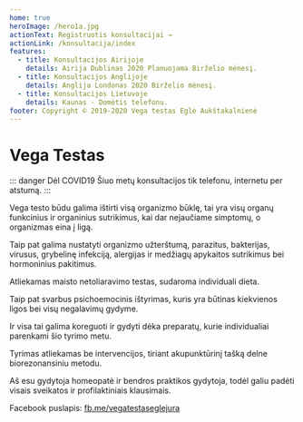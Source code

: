 ```yaml
---
home: true
heroImage: /hero1a.jpg
actionText: Registruotis konsultacijai →
actionLink: /konsultacija/index
features:
  - title: Konsultacijos Airijoje
    details: Airija Dublinas 2020 Planuojama Birželio mėnesį.
  - title: Konsultacijos Anglijoje
    details: Anglija Londonas 2020 Birželio mėnesį.
  - title: Konsultacijos Lietuvoje
    details: Kaunas - Domėtis telefonu.
footer: Copyright © 2019-2020 Vega testas Eglė Aukštakalnienė
---
```


# Vega Testas

::: danger Dėl COVID19
Šiuo metų konsultacijos tik telefonu, internetu per atstumą.
:::


Vega testo būdu galima ištirti visą organizmo būklę, tai yra visų organų funkcinius ir organinius sutrikimus, kai dar nejaučiame simptomų, o organizmas eina į ligą.

Taip pat galima nustatyti organizmo užterštumą, parazitus, bakterijas, virusus, grybelinę infekciją, alergijas ir medžiagų apykaitos sutrikimus bei hormoninius pakitimus.

Atliekamas maisto netoliaravimo testas, sudaroma individuali dieta.

Taip pat svarbus psichoemocinis ištyrimas, kuris yra būtinas kiekvienos ligos bei visų negalavimų gydyme.

Ir visa tai galima koreguoti ir gydyti dėka preparatų, kurie individualiai parenkami šio tyrimo metu.

Tyrimas atliekamas be intervencijos, tiriant akupunktūrinį tašką delne biorezonansiniu metodu.

Aš esu gydytoja homeopatė ir bendros praktikos gydytoja, todėl galiu padėti visais sveikatos ir profilaktiniais klausimais.

Facebook puslapis: [fb.me/vegatestaseglejura](https://fb.me/vegatestaseglejura)
